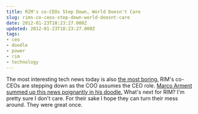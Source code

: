 ```yaml
---
title: RIM's co-CEOs Step Down, World Doesn't Care
slug: rims-co-ceos-step-down-world-doesnt-care
date: 2012-01-23T18:23:27.000Z
updated: 2012-01-23T18:23:27.000Z
tags:
- ceo
- doodle
- power
- rim
- technology
---
```


The most interesting tech news today is also <a href='http://arstechnica.com/gadgets/news/2012/01/rim-co-ceos-step-down-as-company-reboots-top-leadership.ars'>the most boring.</a>  RIM's co-CEOs are stepping down as the COO assumes the CEO role.  <a href="http://www.marco.org/2012/01/22/rim-ceos-stepping-down">Marco Arment summed up this news poignantly in his doodle.</a>  What's next for RIM?  I'm pretty sure I don't care.  For their sake I hope they can turn their mess around.  They were great once.
